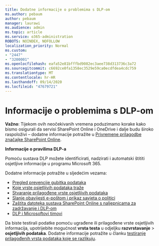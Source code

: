 ```yaml
---
title: Dodatne informacije o problemima s DLP-om
ms.author: pebaum
author: pebaum
manager: laurawi
ms.audience: admin
ms.topic: article
ms.service: o365-administration
ROBOTS: NOINDEX, NOFOLLOW
localization_priority: Normal
ms.custom:
- "2447"
- "3200001"
ms.openlocfilehash: eafa52e81bfffbd9082ec3aee738d313736c3a72
ms.sourcegitcommit: c6692ce0fa1358ec3529e59ca0ecdfdea4cdc759
ms.translationtype: MT
ms.contentlocale: hr-HR
ms.lasthandoff: 09/14/2020
ms.locfileid: "47679721"
---
```

# <a name="information-about-dlp-issues"></a>Informacije o problemima s DLP-om

**Važno**: Tijekom ovih neočekivanih vremena poduzimamo korake kako bismo osigurali da servisi SharePoint Online i OneDrive i dalje budu široko raspoloživi – dodatne informacije potražite u [Privremene prilagodbe značajke SharePoint Online](https://aka.ms/ODSPAdjustments).

**Informacije o pravilima DLP-a**

Pomoću sustava DLP možete identificirati, nadzirati i automatski štititi osjetljive informacije u programu Microsoft 365.

Dodatne informacije potražite u sljedećim vezama:

- [Pregled prevencije gubitka podataka](https://docs.microsoft.com/microsoft-365/compliance/data-loss-prevention-policies)
- [Koje vrste osjetljivih podataka traže](https://docs.microsoft.com/microsoft-365/compliance/sensitive-information-type-entity-definitions)
- [Stvaranje prilagođene vrste osjetljivih podataka](https://docs.microsoft.com/microsoft-365/compliance/create-a-custom-sensitive-information-type)
- [Slanje obavijesti e-poštom i prikaz savjeta o politici](https://docs.microsoft.com/microsoft-365/compliance/use-notifications-and-policy-tips)
- [Zaštita datoteka sustava SharePoint Online s naljepnicama za zadržavanje i DLP-om](https://docs.microsoft.com/microsoft-365/compliance/protect-sharepoint-online-files-with-office-365-labels-and-dlp)
- [DLP i Microsoftovi timovi](https://docs.microsoft.com/microsoft-365/compliance/dlp-microsoft-teams)

Da biste testirali podatke pomoću ugrađene ili prilagođene vrste osjetljivih informacija, upotrijebite mogućnost **vrsta testa** u odjeljku **razvrstavanje**  >  **osjetljivih podataka**. Dodatne informacije potražite u članku [testiranje prilagođenih vrsta podataka koje se razlikuju](https://docs.microsoft.com/microsoft-365/compliance/create-a-custom-sensitive-information-type#create-custom-sensitive-information-types-in-the-security--compliance-center).